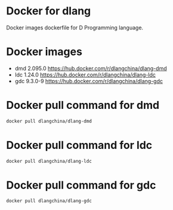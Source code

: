 # Docker for dlang
Docker images dockerfile for D Programming language.

# Docker images
 * dmd 2.095.0 https://hub.docker.com/r/dlangchina/dlang-dmd
 * ldc 1.24.0 https://hub.docker.com/r/dlangchina/dlang-ldc
 * gdc 9.3.0-9 https://hub.docker.com/r/dlangchina/dlang-gdc

# Docker pull command for dmd
```bash
docker pull dlangchina/dlang-dmd
```

# Docker pull command for ldc
```bash
docker pull dlangchina/dlang-ldc
```

# Docker pull command for gdc
```bash
docker pull dlangchina/dlang-gdc
```
